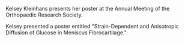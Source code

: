 

Kelsey Kleinhans presents her poster at the Annual Meeting of the Orthopaedic Research Society.

Kelsey presented a poster entitled "Strain-Dependent and Anisotropic Diffusion of Glucose in Meniscus Fibrocartilage."
